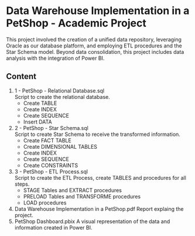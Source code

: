 # Data Warehouse Implementation in a PetShop - Academic Project

This project involved the creation of a unified data repository, leveraging Oracle as our database platform, and employing ETL procedures and the Star Schema model. Beyond data consolidation, this project includes data analysis with the integration of Power BI.

## Content

1. 1 - PetShop - Relational Database.sql\
   Script to create the relational database.
   - Create TABLE
   - Create INDEX
   - Create SEQUENCE
   - Insert DATA
2. 2 - PetShop - Star Schema.sql\
   Script to create Star Schema to receive the transformed information.
   - Create FACT TABLE
   - Create DIMENSIONAL TABLES
   - Create INDEX
   - Create SEQUENCE
   - Create CONSTRAINTS
3. 3 - PetShop - ETL Process.sql\
   Script to create the ETL Process, create TABLES and procedures for all steps.
   - STAGE Tables and EXTRACT procedures
   - PRELOAD Tables and TRANSFORME procedures
   - LOAD procedures
4. Data Warehouse Implementation in a PetShop.pdf
   Report explaing the project.
5. PetShop Dashboard.pbix
   A visual representation of the data and information created in Power BI.


